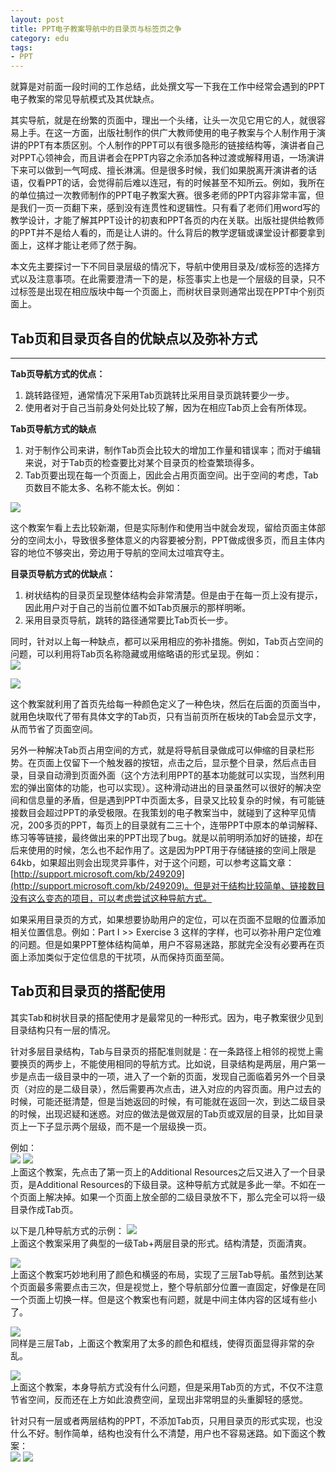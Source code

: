 ```yaml
---
layout: post
title: PPT电子教案导航中的目录页与标签页之争
category: edu
tags:
- PPT
---
```

就算是对前面一段时间的工作总结，此处撰文写一下我在工作中经常会遇到的PPT电子教案的常见导航模式及其优缺点。
<!--more-->

其实导航，就是在纷繁的页面中，理出一个头绪，让头一次见它用它的人，就很容易上手。在这一方面，出版社制作的供广大教师使用的电子教案与个人制作用于演讲的PPT有本质区别。个人制作的PPT可以有很多隐形的链接结构等，演讲者自己对PPT心领神会，而且讲者会在PPT内容之余添加各种过渡或解释用语，一场演讲下来可以做到一气呵成、擅长淋漓。但是很多时候，我们如果脱离开演讲者的话语，仅看PPT的话，会觉得前后难以连冠，有的时候甚至不知所云。例如，我所在的单位搞过一次教师制作的PPT电子教案大赛。很多老师的PPT内容非常丰富，但是我们一页一页翻下来，感到没有连贯性和逻辑性。只有看了老师们用word写的教学设计，才能了解其PPT设计的初衷和PPT各页的内在关联。出版社提供给教师的PPT并不是给人看的，而是让人讲的。什么背后的教学逻辑或课堂设计都要拿到面上，这样才能让老师了然于胸。

本文先主要探讨一下不同目录层级的情况下，导航中使用目录及/或标签的选择方式以及注意事项。在此需要澄清一下的是，标签事实上也是一个层级的目录，只不过标签是出现在相应版块中每一个页面上，而树状目录则通常出现在PPT中个别页面上。

## Tab页和目录页各自的优缺点以及弥补方式
<hr>

**Tab页导航方式的优点：**

1. 跳转路径短，通常情况下采用Tab页跳转比采用目录页跳转要少一步。
2. 使用者对于自己当前身处何处比较了解，因为在相应Tab页上会有所体现。


**Tab页导航方式的缺点**

1. 对于制作公司来讲，制作Tab页会比较大的增加工作量和错误率；而对于编辑来说，对于Tab页的检查要比对某个目录页的检查繁琐得多。
2. Tab页要出现在每一个页面上，因此会占用页面空间。出于空间的考虑，Tab页数目不能太多、名称不能太长。例如：

<img src="http://pic.yupoo.com/fantaghiro_v/DxM9ZKzf/gHg0Y.jpg"><br>

这个教案乍看上去比较新潮，但是实际制作和使用当中就会发现，留给页面主体部分的空间太小，导致很多整体意义的内容要被分割，PPT做成很多页，而且主体内容的地位不够突出，旁边用于导航的空间太过喧宾夺主。

**目录页导航方式的优缺点：**

1. 树状结构的目录页呈现整体结构会非常清楚。但是由于在每一页上没有提示，因此用户对于自己的当前位置不如Tab页展示的那样明晰。
2. 采用目录页导航，跳转的路径通常要比Tab页长一步。


同时，针对以上每一种缺点，都可以采用相应的弥补措施。例如，Tab页占空间的问题，可以利用将Tab页名称隐藏或用缩略语的形式呈现。例如：
<br>
<img src="http://pic.yupoo.com/fantaghiro_v/DxM9ZSYr/EsnlY.jpg">

<img src="http://pic.yupoo.com/fantaghiro_v/DxM9Zm4S/13n5tK.jpg"><br>

这个教案就利用了首页先给每一种颜色定义了一种色块，然后在后面的页面当中，就用色块取代了带有具体文字的Tab页，只有当前页所在板块的Tab会显示文字，从而节省了页面空间。

另外一种解决Tab页占用空间的方式，就是将导航目录做成可以伸缩的目录栏形势。在页面上仅留下一个触发器的按钮，点击之后，显示整个目录，然后点击目录，目录自动滑到页面外面（这个方法利用PPT的基本功能就可以实现，当然利用宏的弹出窗体的功能，也可以实现）。这种滑动进出的目录虽然可以很好的解决空间和信息量的矛盾，但是遇到PPT中页面太多，目录又比较复杂的时候，有可能链接数目会超过PPT的承受极限。在我策划的电子教案当中，就碰到了这种罕见情况，200多页的PPT，每页上的目录就有二三十个，连带PPT中原本的单词解释、练习等等链接，最终做出来的PPT出现了bug。就是以前明明添加好的链接，却在后来使用的时候，怎么也不起作用了。这是因为PPT用于存储链接的空间上限是64kb，如果超出则会出现灵异事件，对于这个问题，可以参考这篇文章：[http://support.microsoft.com/kb/249209](http://support.microsoft.com/kb/249209)。但是对于结构比较简单、链接数目没有这么变态的项目，可以考虑尝试这种导航方式。

如果采用目录页的方式，如果想要协助用户的定位，可以在页面不显眼的位置添加相关位置信息。例如：Part I >> Exercise 3 这样的字样，也可以弥补用户定位难的问题。但是如果PPT整体结构简单，用户不容易迷路，那就完全没有必要再在页面上添加类似于定位信息的干扰项，从而保持页面至简。

## Tab页和目录页的搭配使用

其实Tab和树状目录的搭配使用才是最常见的一种形式。因为，电子教案很少见到目录结构只有一层的情况。

针对多层目录结构，Tab与目录页的搭配准则就是：在一条路径上相邻的视觉上需要换页的两步上，不能使用相同的导航方式。比如说，目录结构是两层，用户第一步是点击一级目录中的一项，进入了一个新的页面，发现自己面临着另外一个目录页（对应的是二级目录），然后需要再次点击，进入对应的内容页面。用户过去的时候，可能还挺清楚，但是当她返回的时候，有可能就在返回一次，到达二级目录的时候，出现迟疑和迷惑。对应的做法是做双层的Tab页或双层的目录，比如目录页上一下子显示两个层级，而不是一个层级换一页。

例如：<br>
<img src="http://pic.yupoo.com/fantaghiro_v/DxM9W9r2/Ru37Q.jpg">
<img src="http://pic.yupoo.com/fantaghiro_v/DxM9VZp9/OYXCa.jpg"><br>
上面这个教案，先点击了第一页上的Additional Resources之后又进入了一个目录页，是Additional Resources的下级目录。这种导航方式就是多此一举。不如在一个页面上解决掉。如果一个页面上放全部的二级目录放不下，那么完全可以将一级目录作成Tab页。

以下是几种导航方式的示例：
<img src="http://pic.yupoo.com/fantaghiro_v/DxM9X5pi/XyBwm.jpg"><br>
上面这个教案采用了典型的一级Tab+两层目录的形式。结构清楚，页面清爽。

<img src="http://pic.yupoo.com/fantaghiro_v/DxM9Xgfq/9U4yd.jpg"><br>
上面这个教案巧妙地利用了颜色和横竖的布局，实现了三层Tab导航。虽然到达某个页面最多需要点击三次，但是视觉上，整个导航部分位置一直固定，好像是在同一个页面上切换一样。但是这个教案也有问题，就是中间主体内容的区域有些小了。

<img src="http://pic.yupoo.com/fantaghiro_v/DxM9YQuh/medium.jpg"><br>
同样是三层Tab，上面这个教案用了太多的颜色和框线，使得页面显得非常的杂乱。

<img src="http://pic.yupoo.com/fantaghiro_v/DxM9WKGs/medium.jpg"><br>
上面这个教案，本身导航方式没有什么问题，但是采用Tab页的方式，不仅不注意节省空间，反而还在上方如此浪费空间，呈现出非常明显的头重脚轻的感觉。

针对只有一层或者两层结构的PPT，不添加Tab页，只用目录页的形式实现，也没什么不好。制作简单，结构也没有什么不清楚，用户也不容易迷路。如下面这个教案：<br>
<img src="http://pic.yupoo.com/fantaghiro_v/DztrzqAA/V1wVb.jpg">
<img src="http://pic.yupoo.com/fantaghiro_v/Dztrznlt/2HcJg.jpg"><br>











